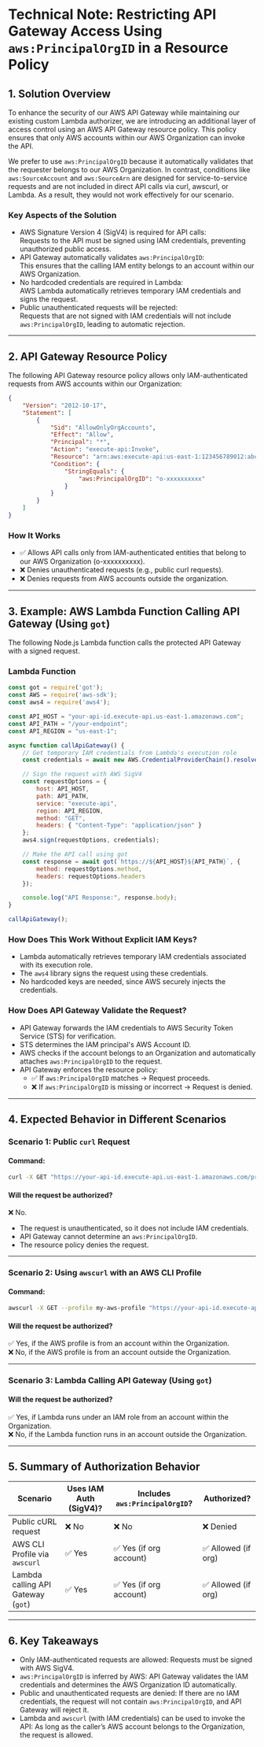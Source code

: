 # Technical Note: Restricting API Gateway Access Using `aws:PrincipalOrgID` in a Resource Policy

## 1. Solution Overview
To enhance the security of our AWS API Gateway while maintaining our existing custom Lambda authorizer, we are introducing an additional layer of access control using an AWS API Gateway resource policy. This policy ensures that only AWS accounts within our AWS Organization can invoke the API.

We prefer to use `aws:PrincipalOrgID` because it automatically validates that the requester belongs to our AWS Organization. In contrast, conditions like `aws:SourceAccount` and `aws:SourceArn` are designed for service-to-service requests and are not included in direct API calls via curl, awscurl, or Lambda. As a result, they would not work effectively for our scenario.

### Key Aspects of the Solution
- AWS Signature Version 4 (SigV4) is required for API calls:  
  Requests to the API must be signed using IAM credentials, preventing unauthorized public access.
- API Gateway automatically validates `aws:PrincipalOrgID`:  
  This ensures that the calling IAM entity belongs to an account within our AWS Organization.
- No hardcoded credentials are required in Lambda:  
  AWS Lambda automatically retrieves temporary IAM credentials and signs the request.
- Public unauthenticated requests will be rejected:  
  Requests that are not signed with IAM credentials will not include `aws:PrincipalOrgID`, leading to automatic rejection.

---

## 2. API Gateway Resource Policy
The following API Gateway resource policy allows only IAM-authenticated requests from AWS accounts within our Organization:

```json
{
    "Version": "2012-10-17",
    "Statement": [
        {
            "Sid": "AllowOnlyOrgAccounts",
            "Effect": "Allow",
            "Principal": "*",
            "Action": "execute-api:Invoke",
            "Resource": "arn:aws:execute-api:us-east-1:123456789012:abcdef1234/*",
            "Condition": {
                "StringEquals": {
                    "aws:PrincipalOrgID": "o-xxxxxxxxxx"
                }
            }
        }
    ]
}
```

### How It Works
- ✅ Allows API calls only from IAM-authenticated entities that belong to our AWS Organization (o-xxxxxxxxxx).
- ❌ Denies unauthenticated requests (e.g., public curl requests).
- ❌ Denies requests from AWS accounts outside the organization.

---

## 3. Example: AWS Lambda Function Calling API Gateway (Using `got`)
The following Node.js Lambda function calls the protected API Gateway with a signed request.

### Lambda Function
```javascript
const got = require('got');
const AWS = require('aws-sdk');
const aws4 = require('aws4');

const API_HOST = "your-api-id.execute-api.us-east-1.amazonaws.com";
const API_PATH = "/your-endpoint";
const API_REGION = "us-east-1";

async function callApiGateway() {
    // Get temporary IAM credentials from Lambda's execution role
    const credentials = await new AWS.CredentialProviderChain().resolvePromise();

    // Sign the request with AWS SigV4
    const requestOptions = {
        host: API_HOST,
        path: API_PATH,
        service: "execute-api",
        region: API_REGION,
        method: "GET",
        headers: { "Content-Type": "application/json" }
    };
    aws4.sign(requestOptions, credentials);

    // Make the API call using got
    const response = await got(`https://${API_HOST}${API_PATH}`, {
        method: requestOptions.method,
        headers: requestOptions.headers
    });

    console.log("API Response:", response.body);
}

callApiGateway();
```

### How Does This Work Without Explicit IAM Keys?
- Lambda automatically retrieves temporary IAM credentials associated with its execution role.
- The `aws4` library signs the request using these credentials.
- No hardcoded keys are needed, since AWS securely injects the credentials.

### How Does API Gateway Validate the Request?
- API Gateway forwards the IAM credentials to AWS Security Token Service (STS) for verification.
- STS determines the IAM principal's AWS Account ID.
- AWS checks if the account belongs to an Organization and automatically attaches `aws:PrincipalOrgID` to the request.
- API Gateway enforces the resource policy:
  - ✅ If `aws:PrincipalOrgID` matches → Request proceeds.
  - ❌ If `aws:PrincipalOrgID` is missing or incorrect → Request is denied.

---

## 4. Expected Behavior in Different Scenarios
### Scenario 1: Public `curl` Request
#### Command:
```sh
curl -X GET "https://your-api-id.execute-api.us-east-1.amazonaws.com/prod/your-endpoint"
```
#### Will the request be authorized?
❌ No.  
- The request is unauthenticated, so it does not include IAM credentials.
- API Gateway cannot determine an `aws:PrincipalOrgID`.
- The resource policy denies the request.

---

### Scenario 2: Using `awscurl` with an AWS CLI Profile
#### Command:
```sh
awscurl -X GET --profile my-aws-profile "https://your-api-id.execute-api.us-east-1.amazonaws.com/prod/your-endpoint"
```
#### Will the request be authorized?
✅ Yes, if the AWS profile is from an account within the Organization.  
❌ No, if the AWS profile is from an account outside the Organization.

---

### Scenario 3: Lambda Calling API Gateway (Using `got`)
#### Will the request be authorized?
✅ Yes, if Lambda runs under an IAM role from an account within the Organization.  
❌ No, if the Lambda function runs in an account outside the Organization.

---

## 5. Summary of Authorization Behavior
| Scenario | Uses IAM Auth (SigV4)? | Includes `aws:PrincipalOrgID`? | Authorized? |
|----------|------------------------|---------------------------------|-------------|
| Public cURL request | ❌ No | ❌ No | ❌ Denied |
| AWS CLI Profile via `awscurl` | ✅ Yes | ✅ Yes (if org account) | ✅ Allowed (if org) |
| Lambda calling API Gateway (`got`) | ✅ Yes | ✅ Yes (if org account) | ✅ Allowed (if org) |

---

## 6. Key Takeaways
- Only IAM-authenticated requests are allowed: Requests must be signed with AWS SigV4.
- `aws:PrincipalOrgID` is inferred by AWS: API Gateway validates the IAM credentials and determines the AWS Organization ID automatically.
- Public and unauthenticated requests are denied: If there are no IAM credentials, the request will not contain `aws:PrincipalOrgID`, and API Gateway will reject it.
- Lambda and `awscurl` (with IAM credentials) can be used to invoke the API: As long as the caller’s AWS account belongs to the Organization, the request is allowed.


